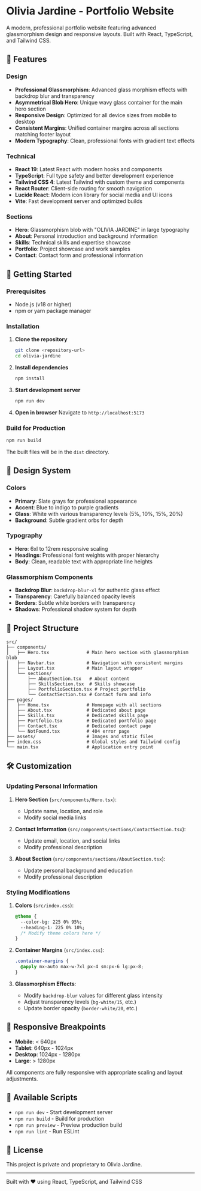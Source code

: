 # Olivia Jardine - Portfolio Website

A modern, professional portfolio website featuring advanced glassmorphism design and responsive layouts. Built with React, TypeScript, and Tailwind CSS.

## 🌟 Features

### Design
- **Professional Glassmorphism**: Advanced glass morphism effects with backdrop blur and transparency
- **Asymmetrical Blob Hero**: Unique wavy glass container for the main hero section
- **Responsive Design**: Optimized for all device sizes from mobile to desktop
- **Consistent Margins**: Unified container margins across all sections matching footer layout
- **Modern Typography**: Clean, professional fonts with gradient text effects

### Technical
- **React 19**: Latest React with modern hooks and components
- **TypeScript**: Full type safety and better development experience
- **Tailwind CSS 4**: Latest Tailwind with custom theme and components
- **React Router**: Client-side routing for smooth navigation
- **Lucide React**: Modern icon library for social media and UI icons
- **Vite**: Fast development server and optimized builds

### Sections
- **Hero**: Glassmorphism blob with "OLIVIA JARDINE" in large typography
- **About**: Personal introduction and background information
- **Skills**: Technical skills and expertise showcase
- **Portfolio**: Project showcase and work samples
- **Contact**: Contact form and professional information

## 🚀 Getting Started

### Prerequisites
- Node.js (v18 or higher)
- npm or yarn package manager

### Installation

1. **Clone the repository**
   ```bash
   git clone <repository-url>
   cd olivia-jardine
   ```

2. **Install dependencies**
   ```bash
   npm install
   ```

3. **Start development server**
   ```bash
   npm run dev
   ```

4. **Open in browser**
   Navigate to `http://localhost:5173`

### Build for Production

```bash
npm run build
```

The built files will be in the `dist` directory.

## 🎨 Design System

### Colors
- **Primary**: Slate grays for professional appearance
- **Accent**: Blue to indigo to purple gradients
- **Glass**: White with various transparency levels (5%, 10%, 15%, 20%)
- **Background**: Subtle gradient orbs for depth

### Typography
- **Hero**: 6xl to 12rem responsive scaling
- **Headings**: Professional font weights with proper hierarchy
- **Body**: Clean, readable text with appropriate line heights

### Glassmorphism Components
- **Backdrop Blur**: `backdrop-blur-xl` for authentic glass effect
- **Transparency**: Carefully balanced opacity levels
- **Borders**: Subtle white borders with transparency
- **Shadows**: Professional shadow system for depth

## 📁 Project Structure

```
src/
├── components/
│   ├── Hero.tsx              # Main hero section with glassmorphism blob
│   ├── Navbar.tsx            # Navigation with consistent margins
│   ├── Layout.tsx            # Main layout wrapper
│   └── sections/
│       ├── AboutSection.tsx   # About content
│       ├── SkillsSection.tsx  # Skills showcase
│       ├── PortfolioSection.tsx # Project portfolio
│       └── ContactSection.tsx # Contact form and info
├── pages/
│   ├── Home.tsx              # Homepage with all sections
│   ├── About.tsx             # Dedicated about page
│   ├── Skills.tsx            # Dedicated skills page
│   ├── Portfolio.tsx         # Dedicated portfolio page
│   ├── Contact.tsx           # Dedicated contact page
│   └── NotFound.tsx          # 404 error page
├── assets/                   # Images and static files
├── index.css                 # Global styles and Tailwind config
└── main.tsx                  # Application entry point
```

## 🛠 Customization

### Updating Personal Information

1. **Hero Section** (`src/components/Hero.tsx`):
   - Update name, location, and role
   - Modify social media links

2. **Contact Information** (`src/components/sections/ContactSection.tsx`):
   - Update email, location, and social links
   - Modify professional description

3. **About Section** (`src/components/sections/AboutSection.tsx`):
   - Update personal background and education
   - Modify professional description

### Styling Modifications

1. **Colors** (`src/index.css`):
   ```css
   @theme {
     --color-bg: 225 0% 95%;
     --heading-1: 225 0% 10%;
     /* Modify theme colors here */
   }
   ```

2. **Container Margins** (`src/index.css`):
   ```css
   .container-margins {
     @apply mx-auto max-w-7xl px-4 sm:px-6 lg:px-8;
   }
   ```

3. **Glassmorphism Effects**:
   - Modify `backdrop-blur` values for different glass intensity
   - Adjust transparency levels (`bg-white/15`, etc.)
   - Update border opacity (`border-white/20`, etc.)

## 📱 Responsive Breakpoints

- **Mobile**: < 640px
- **Tablet**: 640px - 1024px
- **Desktop**: 1024px - 1280px
- **Large**: > 1280px

All components are fully responsive with appropriate scaling and layout adjustments.

## 🔧 Available Scripts

- `npm run dev` - Start development server
- `npm run build` - Build for production
- `npm run preview` - Preview production build
- `npm run lint` - Run ESLint

## 📄 License

This project is private and proprietary to Olivia Jardine.

---

Built with ❤️ using React, TypeScript, and Tailwind CSS